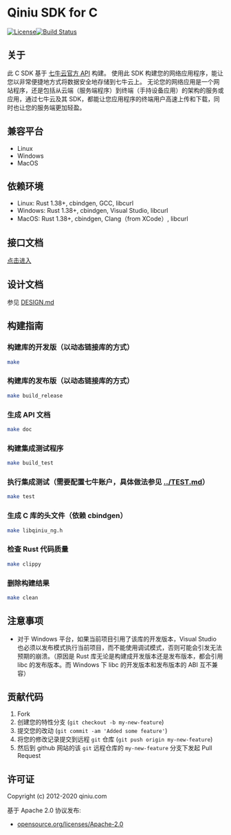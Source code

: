 # Qiniu SDK for C

[![License](https://img.shields.io/badge/license-Apache%202-blue)](https://github.com/bachue/rust-sdk/blob/master/LICENSE)[![Build Status](https://api.travis-ci.com/bachue/rust-sdk.svg?branch=master)](https://travis-ci.org/bachue/rust-sdk)

## 关于

此 C SDK 基于 [七牛云官方 API](http://developer.qiniu.com/) 构建。
使用此 SDK 构建您的网络应用程序，能让您以非常便捷地方式将数据安全地存储到七牛云上。
无论您的网络应用是一个网站程序，还是包括从云端（服务端程序）到终端（手持设备应用）的架构的服务或应用，通过七牛云及其 SDK，都能让您应用程序的终端用户高速上传和下载，同时也让您的服务端更加轻盈。

## 兼容平台

- Linux
- Windows
- MacOS

## 依赖环境

- Linux: Rust 1.38+, cbindgen, GCC, libcurl
- Windows: Rust 1.38+, cbindgen, Visual Studio, libcurl
- MacOS: Rust 1.38+, cbindgen, Clang（from XCode）, libcurl

## 接口文档

[点击进入](https://bachue.github.io/rust-sdk/doc/qiniu_ng_c/html/)

## 设计文档

参见 [DESIGN.md](DESIGN.md)

## 构建指南

### 构建库的开发版（以动态链接库的方式）

```bash
make
```

### 构建库的发布版（以动态链接库的方式）

```bash
make build_release
```

### 生成 API 文档

```bash
make doc
```

### 构建集成测试程序

```bash
make build_test
```

### 执行集成测试（需要配置七牛账户，具体做法参见 [../TEST.md](../TEST.md)）

```bash
make test
```

### 生成 C 库的头文件（依赖 cbindgen）

```bash
make libqiniu_ng.h
```

### 检查 Rust 代码质量

```bash
make clippy
```

### 删除构建结果

```bash
make clean
```

## 注意事项

- 对于 Windows 平台，如果当前项目引用了该库的开发版本，Visual Studio 也必须以发布模式执行当前项目，而不能使用调试模式，否则可能会引发无法预期的崩溃。（原因是 Rust 库无论是构建成开发版本还是发布版本，都会引用 libc 的发布版本。而 Windows 下 libc 的开发版本和发布版本的 ABI 互不兼容）

## 贡献代码

1. Fork
2. 创建您的特性分支 (`git checkout -b my-new-feature`)
3. 提交您的改动 (`git commit -am 'Added some feature'`)
4. 将您的修改记录提交到远程 `git` 仓库 (`git push origin my-new-feature`)
5. 然后到 github 网站的该 `git` 远程仓库的 `my-new-feature` 分支下发起 Pull Request

## 许可证

Copyright (c) 2012-2020 qiniu.com

基于 Apache 2.0 协议发布:

* [opensource.org/licenses/Apache-2.0](https://opensource.org/licenses/Apache-2.0)
